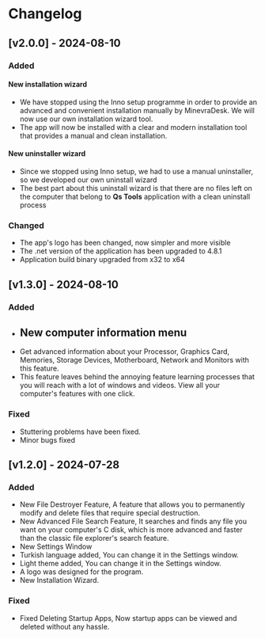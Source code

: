 # Changelog

## [v2.0.0] - 2024-08-10
### Added
#### New installation wizard
- We have stopped using the Inno setup programme in order to provide an advanced and convenient installation manually by MinevraDesk. We will now use our own installation wizard tool.
- The app will now be installed with a clear and modern installation tool that provides a manual and clean installation.
#### New uninstaller wizard
- Since we stopped using Inno setup, we had to use a manual uninstaller, so we developed our own uninstall wizard
- The best part about this uninstall wizard is that there are no files left on the computer that belong to **Qs Tools** application with a clean uninstall process
### Changed
- The app's logo has been changed, now simpler and more visible
- The .net version of the application has been upgraded to 4.8.1
- Application build binary upgraded from x32 to x64

## [v1.3.0] - 2024-08-10
### Added
- ## New computer information menu
- Get advanced information about your Processor, Graphics Card, Memories, Storage Devices, Motherboard, Network and Monitors with this feature.
- This feature leaves behind the annoying feature learning processes that you will reach with a lot of windows and videos. View all your computer's features with one click.
### Fixed
- Stuttering problems have been fixed.
- Minor bugs fixed

## [v1.2.0] - 2024-07-28
### Added
- New File Destroyer Feature, A feature that allows you to permanently modify and delete files that require special destruction.
- New Advanced File Search Feature, It searches and finds any file you want on your computer's C disk, which is more advanced and faster than the classic file explorer's search feature.
- New Settings Window
- Turkish language added, You can change it in the Settings window.
- Light theme added, You can change it in the Settings window.
- A logo was designed for the program.
- New Installation Wizard.

### Fixed
- Fixed Deleting Startup Apps, Now startup apps can be viewed and deleted without any hassle.

